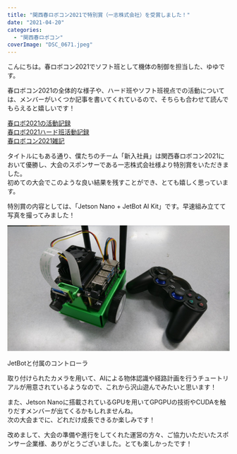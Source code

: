 ```yaml
---
title: "関西春ロボコン2021で特別賞（一志株式会社）を受賞しました！"
date: "2021-04-20"
categories: 
  - "関西春ロボコン"
coverImage: "DSC_0671.jpeg"
---
```


こんにちは。春ロボコン2021でソフト班として機体の制御を担当した、ゆゆです。

春ロボコン2021の全体的な様子や、ハード班やソフト班視点での活動については、メンバーがいくつか記事を書いてくれているので、そちらも合わせて読んでもらえると嬉しいです！

[春ロボ2021の活動記録](https://www.fortefibre.net/blog/?p=4425)  
[春ロボ2021ハード班活動記録](https://www.fortefibre.net/blog/?p=4457)  
[春ロボコン2021雑記](https://www.fortefibre.net/blog/?p=4453)

タイトルにもある通り、僕たちのチーム「新入社員」は関西春ロボコン2021において優勝し、大会のスポンサーである一志株式会社様より特別賞をいただきました。  
初めての大会でこのような良い結果を残すことができ、とても嬉しく思っています。

特別賞の内容としては、「Jetson Nano + JetBot AI Kit」です。早速組み立てて写真を撮ってみました！

[![JetBotと付属のコントローラ](images/DSC_0670.jpeg)](https://www.fortefibre.net/blog/wp-content/uploads/2021/04/DSC_0670.jpeg)

JetBotと付属のコントローラ

取り付けられたカメラを用いて、AIによる物体認識や経路計画を行うチュートリアルが用意されているようなので、これから沢山遊んでみたいと思います！

また、Jetson Nanoに搭載されているGPUを用いてGPGPUの技術やCUDAを触りだすメンバーが出てくるかもしれませんね。  
次の大会までに、どれだけ成長できるか楽しみです！

改めまして、大会の準備や進行をしてくれた運営の方々、ご協力いただいたスポンサー企業様、ありがとうございました。とても楽しかったです！
